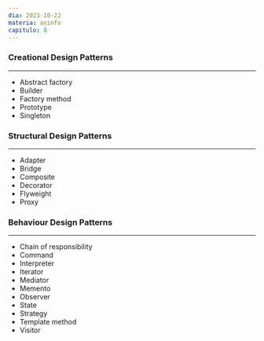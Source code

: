 ```yaml
---
dia: 2023-10-22
materia: aninfo
capitulo: 8
---
```

### Creational Design Patterns
---
* Abstract factory
* Builder
* Factory method
* Prototype
* Singleton

### Structural Design Patterns
---
* Adapter
* Bridge
* Composite
* Decorator
* Flyweight
* Proxy

### Behaviour Design Patterns
---
* Chain of responsibility
* Command
* Interpreter
* Iterator
* Mediator
* Memento
* Observer
* State
* Strategy
* Template method
* Visitor